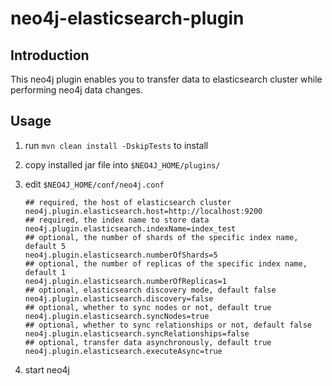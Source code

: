 # neo4j-elasticsearch-plugin

## Introduction

This neo4j plugin enables you to transfer data to elasticsearch cluster while performing neo4j data changes.

## Usage

1. run `mvn clean install -DskipTests` to install

1. copy installed jar file into `$NEO4J_HOME/plugins/`

1. edit `$NEO4J_HOME/conf/neo4j.conf`

    ```properties
    ## required, the host of elasticsearch cluster
    neo4j.plugin.elasticsearch.host=http://localhost:9200
    ## required, the index name to store data
    neo4j.plugin.elasticsearch.indexName=index_test
    ## optional, the number of shards of the specific index name, default 5
    neo4j.plugin.elasticsearch.numberOfShards=5
    ## optional, the number of replicas of the specific index name, default 1
    neo4j.plugin.elasticsearch.numberOfReplicas=1
    ## optional, elasticsearch discovery mode, default false
    neo4j.plugin.elasticsearch.discovery=false
    ## optional, whether to sync nodes or not, default true
    neo4j.plugin.elasticsearch.syncNodes=true
    ## optional, whether to sync relationships or not, default false
    neo4j.plugin.elasticsearch.syncRelationships=false
    ## optional, transfer data asynchronously, default true
    neo4j.plugin.elasticsearch.executeAsync=true
    ```

1. start neo4j
